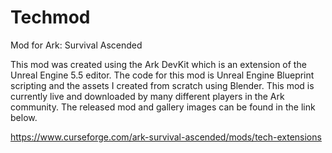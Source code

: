 # Techmod
Mod for Ark: Survival Ascended

This mod was created using the Ark DevKit which is an extension of the Unreal Engine 5.5 editor.  The code for this mod is Unreal Engine Blueprint scripting and the assets I created from scratch using Blender.  This mod is currently live and downloaded by many different players in the Ark community.  The released mod and gallery images can be found in the link below.  

https://www.curseforge.com/ark-survival-ascended/mods/tech-extensions
